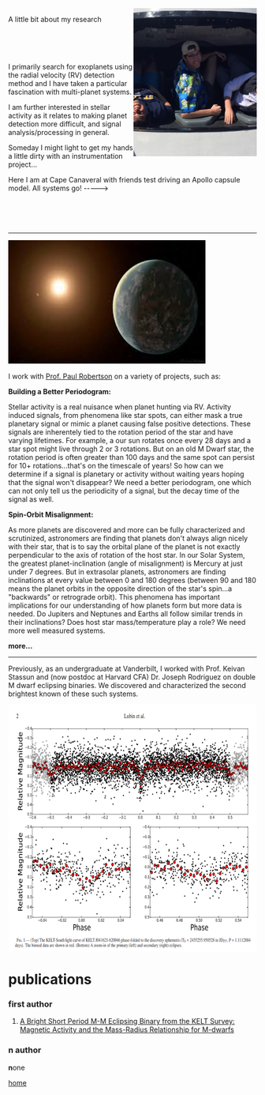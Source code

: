 <img align="right" src="./temp3.jpg" width="250" height="300">

A little bit about my research

<br>
<br>
<br>

I primarily search for exoplanets using the radial velocity (RV) detection method and 
I have taken a particular fascination with multi-planet systems.

I am further interested in stellar activity as it relates to making planet detection more difficult,
and signal analysis/processing in general. 

Someday I might light to get my hands a little dirty with an instrumentation project...

Here I am at Cape Canaveral with friends test driving an Apollo capsule model. All systems go!  ----->
<br>
<br>
<br>
<br>
<br>

* * * 


<img align="600" src= "./temp.jpg" width="400" height="250">
<br>

I work with [Prof. Paul Robertson](https://faculty.sites.uci.edu/robertson/) on a variety of projects, such as:

<strong>Building a Better Periodogram:</strong> 

Stellar activity is a real nuisance when planet hunting via RV. Activity induced signals, 
from phenomena like star spots, can either mask a true planetary signal or mimic a planet causing false positive detections. 
These signals are inherentely tied to the rotation period of the star and have varying lifetimes. For example, a our sun
rotates once every 28 days and a star spot might live through 2 or 3 rotations. But on an old M Dwarf star, the rotation period is often greater than 100 days and the same spot can persist for 10+ rotations...that's on the timescale of years! 
So how can we determine if a signal is planetary or activity without waiting years hoping that the signal won't disappear? 
We need a better periodogram, one which can not only tell us the periodicity of a signal, but the decay time of the signal as well. 

<strong>Spin-Orbit Misalignment:</strong> 

As more planets are discovered and more can be fully characterized and scrutinized, astronomers are finding that planets don't always
align nicely with their star, that is to say the orbital plane of the planet is not exactly perpendicular to the axis of rotation of the host star. In our Solar System, the greatest planet-inclination (angle of misalignment) is Mercury at just under 7 degrees. 
But in extrasolar planets, astronomers are finding inclinations at every value between 0 and 180 degrees (between 90 and 180 means the planet orbits in the opposite direction of the star's spin...a "backwards" or retrograde orbit). 
This phenomena has important implications for our understanding of how planets form but more data is needed. Do Jupiters and Neptunes and Earths all follow similar trends in their inclinations? Does host star mass/temperature play a role?
We need more well measured systems.

<strong>more...</strong>




* * * 

Previously, as an undergraduate at Vanderbilt, I worked with Prof. Keivan Stassun and (now postdoc 
at Harvard CFA) Dr. Joseph Rodriguez on double M dwarf eclipsing binaries. 
We discovered and characterized the second brightest known of these such systems.

<img align="middle" src= "./keltks20.png" width="600" height="500">



# publications

### first author

1. [A Bright Short Period M-M Eclipsing Binary from the KELT Survey: Magnetic Activity and the Mass-Radius Relationship for M-dwarfs](https://arxiv.org/abs/1706.02401)

### n author

<strong>n</strong>one


[home](./)
